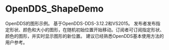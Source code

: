 # OpenDDS_ShapeDemo
OpenDDS的图形示例。
基于OpenDDS-DDS-3.12.2和VS2015。
发布者发布指定形状、颜色和大小的图形，在随机初始位置开始移动。订阅者可订阅指定形状、颜色的图形，并实时显示图形的新位置。
建议已经熟悉OpenDDS基本使用方法的用户参考。
